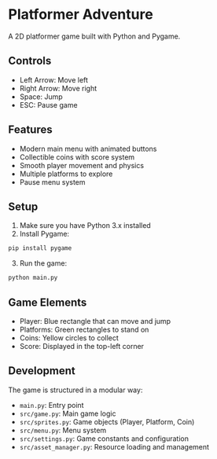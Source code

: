 # Platformer Adventure

A 2D platformer game built with Python and Pygame.

## Controls

- Left Arrow: Move left
- Right Arrow: Move right
- Space: Jump
- ESC: Pause game

## Features

- Modern main menu with animated buttons
- Collectible coins with score system
- Smooth player movement and physics
- Multiple platforms to explore
- Pause menu system

## Setup

1. Make sure you have Python 3.x installed
2. Install Pygame:
```bash
pip install pygame
```
3. Run the game:
```bash
python main.py
```

## Game Elements

- Player: Blue rectangle that can move and jump
- Platforms: Green rectangles to stand on
- Coins: Yellow circles to collect
- Score: Displayed in the top-left corner

## Development

The game is structured in a modular way:
- `main.py`: Entry point
- `src/game.py`: Main game logic
- `src/sprites.py`: Game objects (Player, Platform, Coin)
- `src/menu.py`: Menu system
- `src/settings.py`: Game constants and configuration
- `src/asset_manager.py`: Resource loading and management